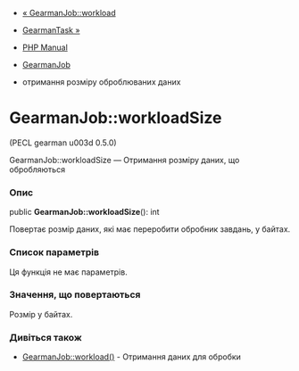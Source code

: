- [« GearmanJob::workload](gearmanjob.workload.md)
- [GearmanTask »](class.gearmantask.md)

- [PHP Manual](index.md)
- [GearmanJob](class.gearmanjob.md)
- отримання розміру оброблюваних даних

# GearmanJob::workloadSize

(PECL gearman u003d 0.5.0)

GearmanJob::workloadSize — Отримання розміру даних, що обробляються

### Опис

public **GearmanJob::workloadSize**(): int

Повертає розмір даних, які має переробити обробник
завдань, у байтах.

### Список параметрів

Ця функція не має параметрів.

### Значення, що повертаються

Розмір у байтах.

### Дивіться також

- [GearmanJob::workload()](gearmanjob.workload.md) - Отримання
даних для обробки
